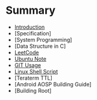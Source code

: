 # Summary

* [Introduction](README.md)
* [Specification]
* [System Programming]
* [Data Structure in C]
* [LeetCode](content/leetcode/leetcode.md)
* [Ubuntu Note](content/ubuntu_note/note.md)
* [GIT Usage](content/git/git_note.md)
* [Linux Shell Script](content/linux_shell_script/linux_sh.md)
* [Teraterm TTL]
* [Android AOSP Building Guide]
* [Building Root]

